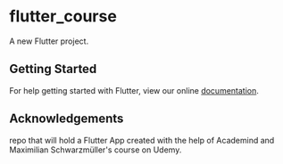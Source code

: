 # flutter_course

A new Flutter project.

## Getting Started

For help getting started with Flutter, view our online
[documentation](https://flutter.io/).

## Acknowledgements
repo that will hold a Flutter App created with the help of Academind and Maximilian Schwarzmüller's course on Udemy.
